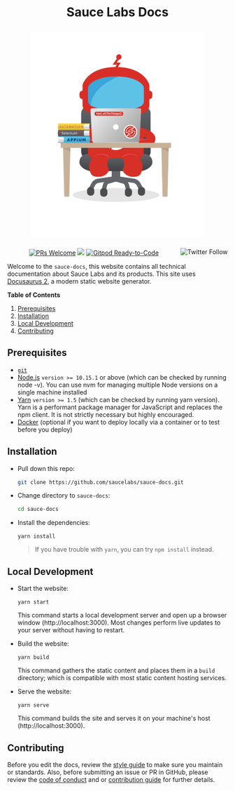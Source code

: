 <h1 align="center">
  <p align="center">Sauce Labs Docs</p>
  <a href="https://docs.saucelabs.com"><img src="/static/img/QA_Bot_EXPORT.png" alt="QA Sauce Bot" width="400"> </a>
</h1>

<p align="center">
  <a href="https://twitter.com/saucelabs"><img src="https://img.shields.io/twitter/follow/saucelabs.svg?style=social" align="right" alt="Twitter Follow" /></a>
  <a href="CONTRIBUTING.md#pull-requests"><img src="https://img.shields.io/badge/PRs-welcome-brightgreen.svg" alt="PRs Welcome"></a>
  <a href="#license"><img src="https://img.shields.io/github/license/sourcerer-io/hall-of-fame.svg?colorB=ff0000"></a>
  <a href="https://gitpod.io/#https://github.com/saucelabs/sauce-docs"><img src="https://img.shields.io/badge/Gitpod-Ready--to--Code-blue?logo=gitpod" alt="Gitpod Ready-to-Code"/></a>
  <a href="https://github.com/saucelabs/sauce-docs/workflows/Sauce%20Pipeline%20Browser%20Tests/badge.svg" alt="Sauce Labs Pipeline Browser Tests"></a>
</p>

Welcome to the `sauce-docs`, this website contains all technical documentation about Sauce Labs and its products. This site uses [Docusaurus 2](https://v2.docusaurus.io/), a modern static website generator.

__Table of Contents__

1. [Prerequisites](#prerequisites)
2. [Installation](#installation)
3. [Local Development](#local-development)
4. [Contributing](#contributing)

## Prerequisites

* [`git`](https://git-scm.com/downloads)
* [Node.js](https://nodejs.org/en/download/) `version >= 10.15.1` or above (which can be checked by running node -v). You can use nvm for managing multiple Node versions on a single machine installed
* [Yarn](https://yarnpkg.com/en/) `version >= 1.5` (which can be checked by running yarn version). Yarn is a performant package manager for JavaScript and replaces the npm client. It is not strictly necessary but highly encouraged.
* [Docker](https://docs.docker.com/get-docker/) (optional if you want to deploy locally via a container or to test before you deploy)

## Installation

* Pull down this repo:

	```bash
	git clone https://github.com/saucelabs/sauce-docs.git
	```

* Change directory to `sauce-docs`:

    ```bash
    cd sauce-docs
    ```

* Install the dependencies:

	```
	yarn install
	```

    > If you have trouble with `yarn`, you can try `npm install` instead.

## Local Development

* Start the website:

	```
	yarn start
	```

	This command starts a local development server and open up a browser window (http://localhost:3000). Most changes perform live updates to your server without having to restart.

* Build the website:

	```
	yarn build
	```

	This command gathers the static content and places them in a `build` directory; which is compatible with most static content hosting services.

* Serve the website:

	```
	yarn serve
	```

	This command builds the site and serves it on your machine's host (http://localhost:3000).


## Contributing

Before you edit the docs, review the [style guide](docs/contributing/style-guide/mkdwn-styles.md) to make sure you maintain or standards. Also, before submitting an issue or PR in GitHub, please review the [code of conduct](docs/contributing/code-of-conduct.md) and or [contribution guide](CONTRIBUTING.MD) for further details.
